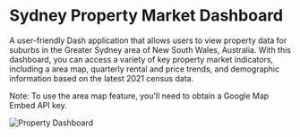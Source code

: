 # Sydney Property Market Dashboard

A user-friendly Dash application that allows users to view property data for suburbs in the Greater Sydney area of New South Wales, Australia. With this dashboard, you can access a variety of key property market indicators, including a area map, quarterly rental and price trends, and demographic information based on the latest 2021 census data.

Note: To use the area map feature, you'll need to obtain a Google Map Embed API key. 


<img src="https://i.imgur.com/bPqiaX7.png" alt="Property Dashboard">
